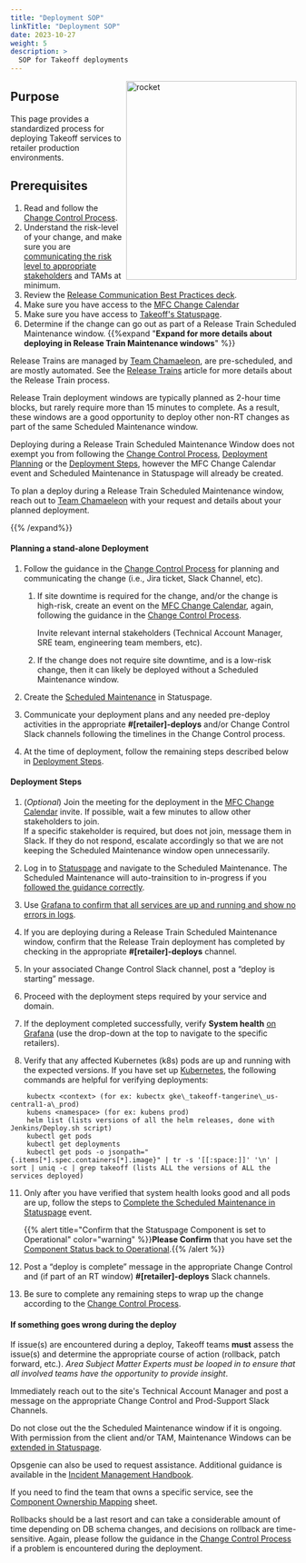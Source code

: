 ```yaml
---
title: "Deployment SOP"
linkTitle: "Deployment SOP"
date: 2023-10-27
weight: 5
description: >
  SOP for Takeoff deployments
---
```

 <img src="/images/en/docs/Engineering/prod_domain/deploy process/rocket.jpg" alt = "rocket" width="300" height="350" style="float:right" /> 

## Purpose

This page provides a standardized process for deploying Takeoff services to retailer production environments.

## Prerequisites
1. Read and follow the [Change Control Process](https://takeofftech.atlassian.net/wiki/spaces/APCOE/pages/3874488436/Change+Control+Process#5.-Rollout-change).
1. Understand the risk-level of your change, and make sure you are [communicating the risk level to appropriate stakeholders](https://takeofftech.atlassian.net/wiki/spaces/APCOE/pages/3858235586/Change+Control+Process+Communication) and TAMs at minimum. 
1. Review the [Release Communication Best Practices deck](https://docs.google.com/presentation/d/1IxrKhZv_jre5S4hcBLBWOQ5ifp_qR12Xmz6ENMWUYqw/edit#slide=id.p).
1. Make sure you have access to the [MFC Change Calendar](https://calendar.google.com/calendar/embed?src=takeoff.com_reb4devrajh8tu5ndahrpkpdk4%40group.calendar.google.com&ctz=America%2FNew_York)
1. Make sure you have access to [Takeoff's Statuspage](https://engineering-handbook.takeofftech.org/docs/domains/production/statuspage/).<br>
1. Determine if the change can go out as part of a Release Train Scheduled Maintenance window.
            {{%expand "**Expand for more details about deploying in Release Train Maintenance windows**" %}}
<p>

Release Trains are managed by [Team Chamaeleon](https://takeofftech.atlassian.net/jira/people/team/bde44f31-3d2a-4dba-b037-44cd57874e0f?ref=jira), are pre-scheduled, and are mostly automated. See the [Release Trains](https://engineering-handbook.takeofftech.org/docs/domains/production/release-train.md) article for more details about the Release Train process.

Release Train deployment windows are typically planned as 2-hour time blocks, but rarely require more than 15 minutes to complete. As a result, these windows are a good opportunity to deploy other non-RT changes as part of the same Scheduled Maintenance window. 

Deploying during a Release Train Scheduled Maintenance Window does not exempt you from following the [Change Control Process](https://takeofftech.atlassian.net/wiki/spaces/APCOE/pages/3874488436/Change+Control+Process#5.-Rollout-change), [Deployment Planning](#deployment-planning) or the [Deployment Steps](#deployment-steps), however the MFC Change Calendar event and Scheduled Maintenance in Statuspage will already be created. 

To plan a deploy during a Release Train Scheduled Maintenance window, reach out to [Team Chamaeleon](https://takeofftech.atlassian.net/jira/people/team/bde44f31-3d2a-4dba-b037-44cd57874e0f?ref=jira) with your request and details about your planned deployment.  

{{% /expand%}}   
<p>

#### Planning a stand-alone Deployment

1. Follow the guidance in the [Change Control Process](https://takeofftech.atlassian.net/wiki/spaces/APCOE/pages/3874488436/Change+Control+Process#1.-Create%2FIdentify-Appropriate-Change-Ticket-(Jira)) for planning and communicating the change (i.e., Jira ticket, Slack Channel, etc).
   
   1. If site downtime is required for the change, and/or the change is high-risk, create an event on the [MFC Change Calendar](https://calendar.google.com/calendar/embed?src=takeoff.com_reb4devrajh8tu5ndahrpkpdk4%40group.calendar.google.com&ctz=America%2FNew_York), again, following the guidance in the [Change Control Process](https://takeofftech.atlassian.net/wiki/spaces/APCOE/pages/3874488436/Change+Control+Process#Roles-of-Key-Players-Involved-in-Change-Control-Process). 
   
        Invite relevant internal stakeholders (Technical Account Manager, SRE team, engineering team members, etc). 

    2. If the change does not require site downtime, and is a low-risk change, then it can likely be deployed without a Scheduled Maintenance window.
2. Create the [Scheduled Maintenance](https://engineering-handbook.takeofftech.org/docs/domains/production/statuspage/schedule_maint/) in Statuspage. 
3. Communicate your deployment plans and any needed pre-deploy activities in the appropriate **#\[retailer\]-deploys** and/or Change Control Slack channels following the timelines in the Change Control process. 
4. At the time of deployment, follow the remaining steps described below in [Deployment Steps](#deployment-steps).

#### Deployment Steps
   
1.  (*Optional*) Join the meeting for the deployment in the [MFC Change Calendar](https://calendar.google.com/calendar/embed?src=takeoff.com_reb4devrajh8tu5ndahrpkpdk4%40group.calendar.google.com&ctz=America%2FNew_York) invite. If possible, wait a few minutes to allow other stakeholders to join. 
<br>If a specific stakeholder is required, but does not join, message them in Slack. If they do not respond, escalate accordingly so that we are not keeping the Scheduled Maintenance window open unnecessarily.
        
1.  Log in to [Statuspage](https://engineering-handbook.takeofftech.org/docs/domains/production/statuspage/) and navigate to the Scheduled Maintenance. The Scheduled Maintenance will auto-trainsition to in-progress if you [followed the guidance correctly](https://engineering-handbook.takeofftech.org/docs/domains/production/statuspage/schedule_maint/).    
   
2.  Use [Grafana to confirm that all services are up and running and show no errors in logs](https://grafana.tom.takeoff.com/d/se-service-health/system-health?orgId=1). 

3.  If you are deploying during a Release Train Scheduled Maintenance window, confirm that the Release Train deployment has completed by checking in the appropriate **#\[retailer\]-deploys** channel.

4.  In your associated Change Control Slack channel, post a “deploy is starting” message.

5.  Proceed with the deployment steps required by your service and domain.

6.  If the deployment completed successfully, verify **System health** [on Grafana](https://grafana.tom.takeoff.com/d/se-service-health/system-health?orgId=1) (use the drop-down at the top to navigate to the specific retailers).

7.  Verify that any affected Kubernetes (k8s) pods are up and running with the expected versions.
   If you have set up [Kubernetes](https://takeofftech.atlassian.net/wiki/spaces/~812792799/pages/1450082489/Kubernetes+at+Takeoff+101.0+GCloud+and+Kubernetes+Quickstart), the following commands are helpful for verifying deployments:

```
    kubectx <context> (for ex: kubectx gke\_takeoff-tangerine\_us-central1-a\_prod)    
    kubens <namespace> (for ex: kubens prod)
    helm list (lists versions of all the helm releases, done with Jenkins/Deploy.sh script)
    kubectl get pods 
    kubectl get deployments
    kubectl get pods -o jsonpath="{.items[*].spec.containers[*].image}" | tr -s '[[:space:]]' '\n' | sort | uniq -c | grep takeoff (lists ALL the versions of ALL the services deployed)
```

11.  Only after you have verified that system health looks good and all pods are up, follow the steps to [Complete the Scheduled Maintenance in Statuspage](https://engineering-handbook.takeofftech.org/docs/domains/production/statuspage/change_schedule/#complete-maintenance-early) event.

        {{% alert title="Confirm that the Statuspage Component is set to Operational" color="warning" %}}**Please Confirm** that you have set the [Component Status back to Operational](https://engineering-handbook.takeofftech.org/docs/domains/production/statuspage/change_schedule/#set-component-status-back-to-operational).{{% /alert %}}



12.  Post a “deploy is complete” message in the appropriate Change Control and (if part of an RT window) **#\[retailer\]-deploys** Slack channels.

13.  Be sure to complete any remaining steps to wrap up the change according to the [Change Control Process](https://takeofftech.atlassian.net/wiki/spaces/APCOE/pages/3874488436/Change+Control+Process#5.-Rollout-change).

    
#### If something goes wrong during the deploy

If issue(s) are encountered during a deploy, Takeoff teams **must** assess the issue(s) and determine the appropriate course of action (rollback, patch forward, etc.). _Area Subject Matter Experts must be looped in to ensure that all involved teams have the opportunity to provide insight_. 

Immediately reach out to the site's Technical Account Manager and post a message on the appropriate Change Control and Prod-Support Slack Channels.

Do not close out the the Scheduled Maintenance window if it is ongoing. With permission from the client and/or TAM, Maintenance Windows can be [extended in Statuspage](https://engineering-handbook.takeofftech.org/docs/domains/production/statuspage/change_schedule/#extend-a-maintenance-window-in-progress). 

Opsgenie can also be used to request assistance. Additional guidance is available in the [Incident Management Handbook](https://engineering-handbook.takeofftech.org/docs/domains/production/incidentmgmt/).

If you need to find the team that owns a specific service, see the [Component Ownership Mapping](https://docs.google.com/spreadsheets/d/1Vr_CVMoz5rLPmyZczx8DF5yQ7HDveoY2OQyb9piebRQ/edit#gid=877683636) sheet.

Rollbacks should be a last resort and can take a considerable amount of time depending on DB schema changes, and decisions on rollback are time-sensitive. Again, please follow the guidance in the [Change Control Process](https://takeofftech.atlassian.net/wiki/spaces/APCOE/pages/3874488436/Change+Control+Process#5.-Rollout-change) if a problem is encountered during the deployment. 
